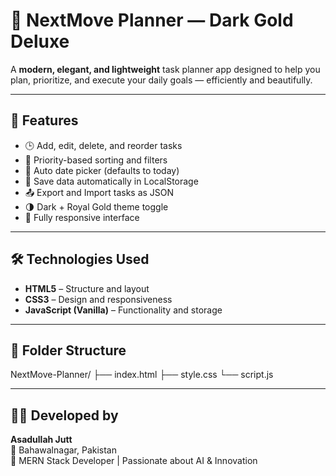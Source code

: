 # 💼 NextMove Planner — Dark Gold Deluxe

A **modern, elegant, and lightweight** task planner app designed to help you plan, prioritize, and execute your daily goals — efficiently and beautifully.  

---

## 🚀 Features

- 🕒 Add, edit, delete, and reorder tasks  
- 🎯 Priority-based sorting and filters  
- 📅 Auto date picker (defaults to today)  
- 💾 Save data automatically in LocalStorage  
- 📤 Export and Import tasks as JSON  
- 🌗 Dark + Royal Gold theme toggle  
- 📱 Fully responsive interface  

---

## 🛠️ Technologies Used

- **HTML5** – Structure and layout  
- **CSS3** – Design and responsiveness  
- **JavaScript (Vanilla)** – Functionality and storage  

---

## 📂 Folder Structure

NextMove-Planner/
├── index.html
├── style.css
└── script.js

---


## 👨‍💻 Developed by
**Asadullah Jutt**  
📍 Bahawalnagar, Pakistan  
💬 MERN Stack Developer | Passionate about AI & Innovation  
